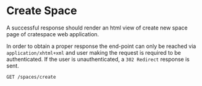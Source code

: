 # Create Space

A successful response should render an html view of create new space page of cratespace web application.

In order to obtain a proper response the end-point can only be reached via `application/xhtml+xml` and user making the request is required to be authenticated. If the user is unauthenticated, a `302 Redirect` response is sent.

```http
GET /spaces/create
```

